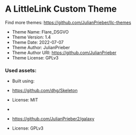 # A LittleLink Custom Theme
Find more themes: https://github.com/JulianPrieber/llc-themes
                                                                                                                                                                         
*	Theme Name: Flare_DSGVO
*	Theme Version: 1.4
*	Theme Date: 2022-07-07
*	Theme Author: JulianPrieber
*	Theme Author URI: https://github.com/JulianPrieber
*	Theme License: GPLv3


### Used assets:
* Built using:
* https://github.com/dhg/Skeleton
* License: MIT

*
* https://github.com/JulianPrieber2/galaxy
* License: GPLv3

